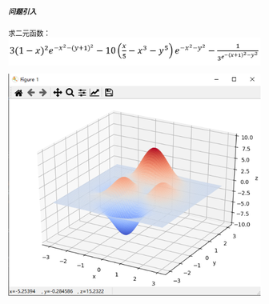 ##### 问题引入

求二元函数：![image-20200824113424644](https://github.com/ypf007/Genetic-Algorithm-In-Design/blob/master/picture/image-1.png)

![image-20200824134505114](https://github.com/ypf007/Genetic-Algorithm-In-Design/blob/master/picture/image-2.png)

